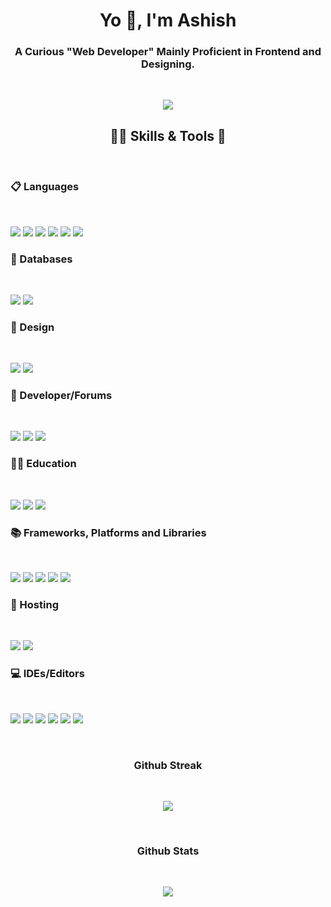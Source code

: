 <h1 align="center">Yo 👋, I'm Ashish</h1>
<h3 align="center">A Curious "Web Developer" Mainly Proficient in Frontend and Designing.</h3>

<br>

<p align="center">
  <img src="https://gpvc.arturio.dev/ThankiAshish" />
</p>

<h2 align="center">👨‍💻 Skills & Tools 🔨</h2>

<br>

<h3 align="left">📋 Languages</h3>
<br>
<p align="left">
  <img src="https://img.shields.io/badge/c-%2300599C.svg?style=for-the-badge&logo=c&logoColor=white"/>
  <img src="https://img.shields.io/badge/c++-%2300599C.svg?style=for-the-badge&logo=c%2B%2B&logoColor=white"/>
  <img src="https://img.shields.io/badge/css3-%231572B6.svg?style=for-the-badge&logo=css3&logoColor=white"/>
  <img src="https://img.shields.io/badge/html5-%23E34F26.svg?style=for-the-badge&logo=html5&logoColor=white"/>
  <img src="https://img.shields.io/badge/java-%23ED8B00.svg?style=for-the-badge&logo=java&logoColor=white"/>
  <img src="https://img.shields.io/badge/javascript-%23323330.svg?style=for-the-badge&logo=javascript&logoColor=%23F7DF1E"/>
</p>

<h3 align="left">💾 Databases</h3>
<br>
<p align="left">
  <img src="https://img.shields.io/badge/MongoDB-%234ea94b.svg?style=for-the-badge&logo=mongodb&logoColor=white"/>
  <img src="https://img.shields.io/badge/mysql-%2300f.svg?style=for-the-badge&logo=mysql&logoColor=white"/>
</p>

<h3 align="left">🎨 Design</h3>
<br>
<p align="left">
  <img src="https://img.shields.io/badge/Canva-%2300C4CC.svg?style=for-the-badge&logo=Canva&logoColor=white"/>
  <img src="https://img.shields.io/badge/figma-%23F24E1E.svg?style=for-the-badge&logo=figma&logoColor=white"/>
</p>

<h3 align="left">🤴 Developer/Forums</h3>
<br>
<p align="left">
  <img src="https://img.shields.io/badge/Codepen-000000?style=for-the-badge&logo=codepen&logoColor=white"/>
  <img src="https://img.shields.io/badge/Reddit-%23FF4500.svg?style=for-the-badge&logo=Reddit&logoColor=white"/>
  <img src="https://img.shields.io/badge/-Stackoverflow-FE7A16?style=for-the-badge&logo=stack-overflow&logoColor=white"/>
</p>

<h3 align="left">🧑‍🏫 Education</h3>
<br>
<p align="left">
  <img src="https://img.shields.io/badge/Codewars-B1361E?style=for-the-badge&logo=codewars&logoColor=grey"/>
  <img src="https://img.shields.io/badge/Freecodecamp-%23123.svg?&style=for-the-badge&logo=freecodecamp&logoColor=green"/>
  <img src="https://img.shields.io/badge/MDN_Web_Docs-black?style=for-the-badge&logo=mdnwebdocs&logoColor=white"/>
</p>

<h3 align="left">📚 Frameworks, Platforms and Libraries</h3>
<br>
<p align="left">
  <img src="https://img.shields.io/badge/chakra-%234ED1C5.svg?style=for-the-badge&logo=chakraui&logoColor=white"/>
  <img src="https://img.shields.io/badge/MUI-%230081CB.svg?style=for-the-badge&logo=mui&logoColor=white"/>
  <img src="https://img.shields.io/badge/NPM-%23000000.svg?style=for-the-badge&logo=npm&logoColor=white"/>
  <img src="https://img.shields.io/badge/node.js-6DA55F?style=for-the-badge&logo=node.js&logoColor=white"/>
  <img src="https://img.shields.io/badge/react-%2320232a.svg?style=for-the-badge&logo=react&logoColor=%2361DAFB"/>
</p>

<h3 align="left">🎈 Hosting</h3>
<br>
<p align="left">
  <img src="https://img.shields.io/badge/heroku-%23430098.svg?style=for-the-badge&logo=heroku&logoColor=white"/>
  <img src="https://img.shields.io/badge/netlify-%23000000.svg?style=for-the-badge&logo=netlify&logoColor=#00C7B7"/>
</p>

<h3 align="left">💻 IDEs/Editors</h3>
<br>
<p align="left">
  <img src="https://img.shields.io/badge/Android%20Studio-3DDC84.svg?style=for-the-badge&logo=android-studio&logoColor=white"/>
  <img src="https://img.shields.io/badge/Atom-%2366595C.svg?style=for-the-badge&logo=atom&logoColor=white"/>
  <img src="https://img.shields.io/badge/CodePen-white?style=for-the-badge&logo=codepen&logoColor=black"/>
  <img src="https://img.shields.io/badge/IntelliJIDEA-000000.svg?style=for-the-badge&logo=intellij-idea&logoColor=white"/>
  <img src="https://img.shields.io/badge/Replit-DD1200?style=for-the-badge&logo=Replit&logoColor=white"/>
  <img src="https://img.shields.io/badge/Visual%20Studio%20Code-0078d7.svg?style=for-the-badge&logo=visual-studio-code&logoColor=white"/>
</p>

<br>

<h3 align="center">Github Streak</h3>
<br>
<p align="center">
  <a href="https://git.io/streak-stats">
    <img src="https://github-readme-streak-stats.herokuapp.com?user=ThankiAshish&theme=tokyonight&date_format=M%20j%5B%2C%20Y%5D" />
  </a>
</p>

<br>

<h3 align="center">Github Stats</h3>
<br>
<p align="center">
  <a href="https://github.com/anuraghazra/github-readme-stats">
    <img src="https://github-readme-stats.vercel.app/api?username=ThankiAshish&show_icons=true&theme=tokyonight" />
  </a>
</p>

